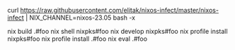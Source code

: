 
curl https://raw.githubusercontent.com/elitak/nixos-infect/master/nixos-infect | NIX_CHANNEL=nixos-23.05 bash -x


nix build .#foo
nix shell nixpks#foo
nix develop nixpks#foo
nix profile install nixpks#foo
nix profile install .#foo
nix eval .#foo
